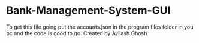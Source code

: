 # Bank-Management-System-GUI
To get this file going put the accounts.json in the program files folder in you pc and the code is good to go.
Created by Avilash Ghosh
